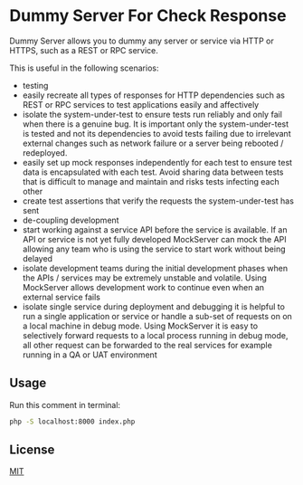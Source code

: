 # Dummy Server For Check Response
Dummy Server allows you to dummy any server or service via HTTP or HTTPS, such as a REST or RPC service.

This is useful in the following scenarios:

 - testing
  - easily recreate all types of responses for HTTP dependencies such as REST or RPC services to test applications easily and affectively
  - isolate the system-under-test to ensure tests run reliably and only fail when there is a genuine bug. It is important only the system-under-test is tested and not its dependencies to avoid tests failing due to irrelevant external changes such as network failure or a 
   server being rebooted / redeployed.
  - easily set up mock responses independently for each test to ensure test data is encapsulated with each test. Avoid sharing data between tests that is difficult to manage and maintain and risks tests infecting each other
  - create test assertions that verify the requests the system-under-test has sent
 - de-coupling development
 - start working against a service API before the service is available. If an API or service is not yet fully developed MockServer can mock the API allowing any team who is using the service to start work without being delayed
 - isolate development teams during the initial development phases when the APIs / services may be extremely unstable and volatile. Using MockServer allows development work to continue even when an external service fails
 - isolate single service
during deployment and debugging it is helpful to run a single application or service or handle a sub-set of requests on on a local machine in debug mode. Using MockServer it is easy to selectively forward requests to a local process running in debug mode, all other request can be forwarded to the real services for example running in a QA or UAT environment
## Usage
Run this comment in terminal:

```bash 
php -S localhost:8000 index.php
```
## License

[MIT](https://github.com/electron/electron/blob/main/LICENSE)
